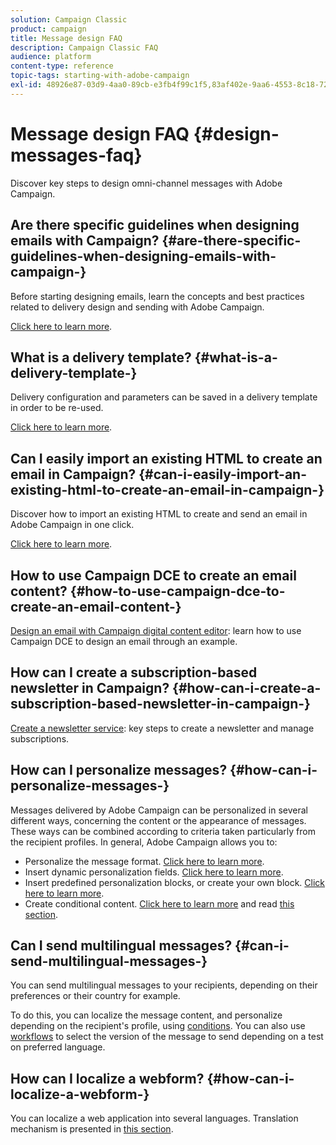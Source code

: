 ```yaml
---
solution: Campaign Classic
product: campaign
title: Message design FAQ
description: Campaign Classic FAQ
audience: platform
content-type: reference
topic-tags: starting-with-adobe-campaign
exl-id: 48926e87-03d9-4aa0-89cb-e3fb4f99c1f5,83af402e-9aa6-4553-8c18-72447b3fcf9c
---
```

# Message design FAQ {#design-messages-faq}

Discover key steps to design omni-channel messages with Adobe Campaign.

## Are there specific guidelines when designing emails with Campaign? {#are-there-specific-guidelines-when-designing-emails-with-campaign-}

Before starting designing emails, learn the concepts and best practices related to delivery design and sending with Adobe Campaign.

[Click here to learn more](../../delivery/using/delivery-best-practices.md).

## What is a delivery template? {#what-is-a-delivery-template-}

Delivery configuration and parameters can be saved in a delivery template in order to be re-used.

[Click here to learn more](../../delivery/using/about-templates.md).

## Can I easily import an existing HTML to create an email in Campaign? {#can-i-easily-import-an-existing-html-to-create-an-email-in-campaign-}

Discover how to import an existing HTML to create and send an email in Adobe Campaign in one click.

[Click here to learn more](../../delivery/using/defining-the-email-content.md#message-content).

## How to use Campaign DCE to create an email content? {#how-to-use-campaign-dce-to-create-an-email-content-}

[Design an email with Campaign digital content editor](../../web/using/use-case--creating-an-email-delivery.md): learn how to use Campaign DCE to design an email through an example.

## How can I create a subscription-based newsletter in Campaign? {#how-can-i-create-a-subscription-based-newsletter-in-campaign-}

[Create a newsletter service](../../delivery/using/managing-subscriptions.md): key steps to create a newsletter and manage subscriptions.

## How can I personalize messages? {#how-can-i-personalize-messages-}

Messages delivered by Adobe Campaign can be personalized in several different ways, concerning the content or the appearance of messages. These ways can be combined according to criteria taken particularly from the recipient profiles. In general, Adobe Campaign allows you to:

* Personalize the message format. [Click here to learn more](../../delivery/using/defining-the-email-content.md#message-content).
* Insert dynamic personalization fields. [Click here to learn more](../../delivery/using/personalization-fields.md).
* Insert predefined personalization blocks, or create your own block. [Click here to learn more](../../delivery/using/personalization-blocks.md).
* Create conditional content. [Click here to learn more](../../delivery/using/conditional-content.md) and read [this section](../../delivery/using/conditional-content.md).

## Can I send multilingual messages? {#can-i-send-multilingual-messages-}

You can send multilingual messages to your recipients, depending on their preferences or their country for example.

To do this, you can localize the message content, and personalize depending on the recipient's profile, using [conditions](../../delivery/using/conditional-content.md). You can also use [workflows](../../workflow/using/split.md) to select the version of the message to send depending on a test on preferred language.

## How can I localize a webform? {#how-can-i-localize-a-webform-}

You can localize a web application into several languages. Translation mechanism is presented in [this section](../../web/using/translating-a-web-form.md).
